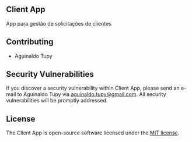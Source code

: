 ## Client App

App para gestão de solicitações de clientes

## Contributing

- Aguinaldo Tupy

## Security Vulnerabilities

If you discover a security vulnerability within Client App, please send an e-mail to Aguinaldo Tupy via [aguinaldo.tupy@gmail.com](mailto:aguinaldo.tupy@gmail.com). All security vulnerabilities will be promptly addressed.

## License

The Client App is open-source software licensed under the [MIT license](https://opensource.org/licenses/MIT).
